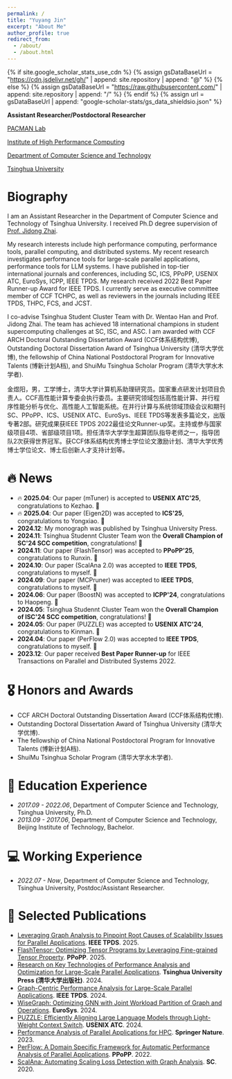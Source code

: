 ```yaml
---
permalink: /
title: "Yuyang Jin"
excerpt: "About Me"
author_profile: true
redirect_from: 
  - /about/
  - /about.html
---
```


{% if site.google_scholar_stats_use_cdn %}
{% assign gsDataBaseUrl = "https://cdn.jsdelivr.net/gh/" | append: site.repository | append: "@" %}
{% else %}
{% assign gsDataBaseUrl = "https://raw.githubusercontent.com/" | append: site.repository | append: "/" %}
{% endif %}
{% assign url = gsDataBaseUrl | append: "google-scholar-stats/gs_data_shieldsio.json" %}

<span class='anchor' id='about-me'></span>

**Assistant Researcher/Postdoctoral Researcher**

[PACMAN Lab](https://pacman.cs.tsinghua.edu.cn/)

[Institute of High Performance Computing](https://hpc.cs.tsinghua.edu.cn/)

[Department of Computer Science and Technology](https://www.cs.tsinghua.edu.cn/)

[Tsinghua University](https://www.tsinghua.edu.cn/)


# Biography

I am an Assistant Researcher in the Department of Computer Science and Technology of Tsinghua University.
I received Ph.D degree supervision of [Prof. Jidong Zhai](https://pacman.cs.tsinghua.edu.cn/~zjd/).

My research interests include high performance computing, performance tools, parallel computing, and distributed systems.
My recent research investigates performance tools for large-scale parallel applications, performance tools for LLM systems.
I have published in top-tier international journals and conferences, including SC, ICS, PPoPP, USENIX ATC, EuroSys, ICPP, IEEE TPDS. 
My research received 2022 Best Paper Runner-up Award for IEEE TPDS.
I currently serve as executive committee member of CCF TCHPC, as well as reviewers in the journals including IEEE TPDS, THPC, FCS, and JCST.


I co-advise Tsinghua Student Cluster Team with Dr. Wentao Han and Prof. Jidong Zhai. 
The team has achieved 18 international champions in student supercomputing challenges at SC, ISC, and ASC.
I am awarded with CCF ARCH Doctoral Outstanding Dissertation Award (CCF体系结构优博), Outstanding Doctoral Dissertation Award of Tsinghua University (清华大学优博), the fellowship of China National Postdoctoral Program for Innovative Talents (博新计划A档), and ShuiMu Tsinghua Scholar Program (清华大学水木学者).

金煜阳，男，工学博士，清华大学计算机系助理研究员。国家重点研发计划项目负责人。CCF高性能计算专委会执行委员。主要研究领域包括高性能计算、并行程序性能分析与优化、高性能人工智能系统。在并行计算与系统领域顶级会议和期刊SC、PPoPP、ICS、USENIX ATC、EuroSys、IEEE TPDS等发表多篇论文，出版专著2部。研究成果获IEEE TPDS 2022最佳论文Runner-up奖。主持或参与国家级项目4项、省部级项目1项。担任清华大学学生超算团队指导老师之一，指导团队2次获得世界冠军。获CCF体系结构优秀博士学位论文激励计划、清华大学优秀博士学位论文、博士后创新人才支持计划等。

<!-- My research interest includes neural machine translation and computer vision. I have published more than 100 papers at the top international AI conferences with total <a href='https://scholar.google.com/citations?user=DhtAFkwAAAAJ'>google scholar citations <strong><span id='total_cit'>260000+</span></strong></a> (You can also use google scholar badge <a href='https://scholar.google.com/citations?user=DhtAFkwAAAAJ'><img src="https://img.shields.io/endpoint?url={{ url | url_encode }}&logo=Google%20Scholar&labelColor=f6f6f6&color=9cf&style=flat&label=citations"></a>). -->


# 🔥 News
- 🔥 **2025.04**: Our paper (mTuner) is accepted to **USENIX ATC'25**, congratulations to Kezhao. 🎉
- 🔥 **2025.04**: Our paper (Eigen2D) was accepted to **ICS'25**, congratulations to Yongxiao. 🎉
- **2024.12**: My monograph was published by Tsinghua University Press.
- **2024.11**: Tsinghua Studennt Cluster Team won the **Overall Champion of SC'24 SCC competition**, congratulations! 🎉
- **2024.11**: Our paper (FlashTensor) was accepted to **PPoPP'25**, congratulations to Runxin. 🎉
- **2024.10**: Our paper (ScalAna 2.0) was accepted to **IEEE TPDS**, congratulations to myself. 🎉
- **2024.09**: Our paper (MCPruner) was accepted to **IEEE TPDS**, congratulations to myself. 🎉
- **2024.06**: Our paper (BoostN) was accepted to **ICPP'24**, congratulations to Haopeng. 🎉
- **2024.05**: Tsinghua Studennt Cluster Team won the **Overall Champion of ISC'24 SCC competition**, congratulations! 🎉
- **2024.05**: Our paper (PUZZLE) was accepted to **USENIX ATC'24**, congratulations to Kinman. 🎉
- **2024.04**: Our paper (PerFlow 2.0) was accepted to **IEEE TPDS**, congratulations to myself. 🎉
- **2023.12**: Our paper received **Best Paper Runner-up** for IEEE Transactions on Parallel and Distributed Systems 2022.

# 🎖 Honors and Awards
- CCF ARCH Doctoral Outstanding Dissertation Award (CCF体系结构优博).
- Outstanding Doctoral Dissertation Award of Tsinghua University (清华大学优博).
- The fellowship of China National Postdoctoral Program for Innovative Talents (博新计划A档).
- ShuiMu Tsinghua Scholar Program (清华大学水木学者).

<!-- # 💬 Invited Talks
- *2024.06*, Lorem ipsum dolor sit amet, consectetur adipiscing elit. Vivamus ornare aliquet ipsum, ac tempus justo dapibus sit amet. 
- *2021.03*, Lorem ipsum dolor sit amet, consectetur adipiscing elit. Vivamus ornare aliquet ipsum, ac tempus justo dapibus sit amet.  \| [\[video\]](https://github.com/) -->


# 📖 Education Experience
- *2017.09 - 2022.06*, Department of Computer Science and Technology, Tsinghua University, Ph.D. 
- *2013.09 - 2017.06*, Department of Computer Science and Technology, Beijing Institute of Technology, Bachelor.

# 💻 Working Experience
- *2022.07 - Now*, Department of Computer Science and Technology, Tsinghua University, Postdoc/Assistant Researcher.


# 📝 Selected Publications 
- [Leveraging Graph Analysis to Pinpoint Root Causes of Scalability Issues for Parallel Applications](https://ieeexplore.ieee.org/document/10734146). **IEEE TPDS**. 2025.
- [FlashTensor: Optimizing Tensor Programs by Leveraging Fine-grained Tensor Property](https://dl.acm.org/doi/10.1145/3710848.3710864). **PPoPP**. 2025.
- [Research on Key Technologies of Performance Analysis and Optimization for Large-Scale Parallel Applications](http://www.tup.tsinghua.edu.cn/bookscenter/book_10214901.html). **Tsinghua University Press (清华大学出版社)**. 2024.
- [Graph-Centric Performance Analysis for Large-Scale Parallel Applications](https://ieeexplore.ieee.org/document/10521459). **IEEE TPDS**. 2024.
- [WiseGraph: Optimizing GNN with Joint Workload Partition of Graph and Operations](https://dl.acm.org/doi/10.1145/3627703.3650063). **EuroSys**. 2024.
- [PUZZLE: Efficiently Aligning Large Language Models through Light-Weight Context Switch](https://www.usenix.org/system/files/atc24-lei.pdf). **USENIX ATC**. 2024.
- [Performance Analysis of Parallel Applications for HPC](https://link.springer.com/book/10.1007/978-981-99-4366-1). **Springer Nature**. 2023.
- [PerFlow: A Domain Specific Framework for Automatic Performance Analysis of Parallel Applications](https://dl.acm.org/doi/10.1145/3503221.3508405). **PPoPP**. 2022.
- [ScalAna: Automating Scaling Loss Detection with Graph Analysis](https://ieeexplore.ieee.org/document/9355294). **SC**. 2020.
